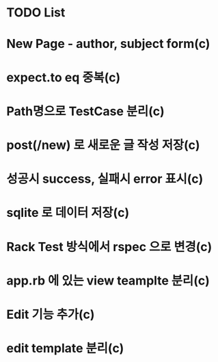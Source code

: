 # TODO List
# New Page - author, subject form(c)
# expect.to eq 중복(c)
# Path명으로 TestCase 분리(c)

# post(/new) 로 새로운 글 작성 저장(c)
# 성공시 success, 실패시 error 표시(c)
# sqlite 로 데이터 저장(c)

# Rack Test 방식에서 rspec 으로 변경(c)
# app.rb 에 있는 view teamplte 분리(c)

# Edit 기능 추가(c)
# edit template 분리(c)


